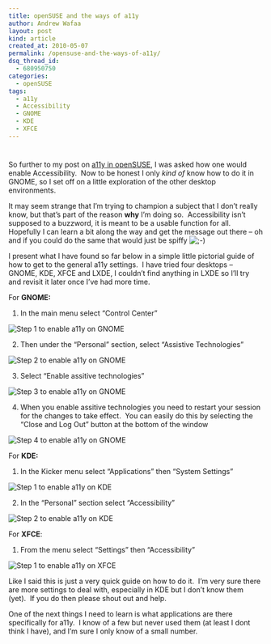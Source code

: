 ```yaml
---
title: openSUSE and the ways of a11y
author: Andrew Wafaa
layout: post
kind: article
created_at: 2010-05-07
permalink: /opensuse-and-the-ways-of-a11y/
dsq_thread_id:
  - 680950750
categories:
  - openSUSE
tags:
  - a11y
  - Accessibility
  - GNOME
  - KDE
  - XFCE
---
```

# 

So further to my post on [a11y in openSUSE][1], I was asked how one would enable Accessibility.  Now to be honest I only *kind of* know how to do it in GNOME, so I set off on a little exploration of the other desktop environments.

 [1]: http://www.wafaa.eu/entry/getting-opensuse-from-a-to-y-1-26.html "Getting openSUSE from A to Y"

It may seem strange that I’m trying to champion a subject that I don’t really know, but that’s part of the reason **why** I’m doing so.  Accessibility isn’t supposed to a buzzword, it is meant to be a usable function for all.  Hopefully I can learn a bit along the way and get the message out there – oh and if you could do the same that would just be spiffy ![;-)][2] 

 [2]: http://andrew.wafaa.eu/blog/wp-includes/images/smilies/icon_wink.gif

I present what I have found so far below in a simple little pictorial guide of how to get to the general a11y settings.  I have tried four desktops – GNOME, KDE, XFCE and LXDE, I couldn’t find anything in LXDE so I’ll try and revisit it later once I’ve had more time.

For **GNOME:**

1. In the main menu select “Control Center”

![Step 1 to enable a11y on GNOME][3]

 [3]: http://www.wafaa.eu/images/a11y/EnableGNOMEa11y-1.png

2. Then under the “Personal” section, select “Assistive Technologies”

![Step 2 to enable a11y on GNOME][4]

 [4]: http://www.wafaa.eu/images/a11y/EnableGNOMEa11y-2.5.png

3. Select “Enable assitive technologies”

![Step 3 to enable a11y on GNOME][5]

 [5]: http://www.wafaa.eu/images/a11y/EnableGNOMEa11y-3.png

4. When you enable assitive technologies you need to restart your session for the changes to take effect.  You can easily do this by selecting the “Close and Log Out” button at the bottom of the window

![Step 4 to enable a11y on GNOME][6]

 [6]: http://www.wafaa.eu/images/a11y/EnableGNOMEa11y-4.png

For **KDE:**

1. In the Kicker menu select “Applications” then “System Settings”

![Step 1 to enable a11y on KDE][7]

 [7]: http://www.wafaa.eu/images/a11y/EnableKDEa11y-1.png

2. In the “Personal” section select “Accessibility”

![Step 2 to enable a11y on KDE][8]

 [8]: http://www.wafaa.eu/images/a11y/EnableKDEa11y-2.5.png

For **XFCE**:

1. From the menu select “Settings” then “Accessibility”

![Step 1 to enable a11y on XFCE][9]

 [9]: http://www.wafaa.eu/images/a11y/EnableXFCEa11y-1.5.png

Like I said this is just a very quick guide on how to do it.  I’m very sure there are more settings to deal with, especially in KDE but I don’t know them (yet).  If you do then please shout out and help.

One of the next things I need to learn is what applications are there specifically for a11y.  I know of a few but never used them (at least I dont think I have), and I’m sure I only know of a small number.
